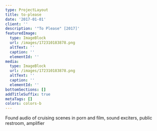 ```yaml
---
type: ProjectLayout
title: to-please
date: '2017-01-01'
client: ''
description: '"To Please" [2017]'
featuredImage:
  type: ImageBlock
  url: /images/172310183878.png
  altText: ''
  caption: ''
  elementId: ''
media:
  type: ImageBlock
  url: /images/172310183878.png
  altText: ''
  caption: ''
  elementId: ''
bottomSections: []
addTitleSuffix: true
metaTags: []
colors: colors-b
---
```

Found audio of cruising scenes in porn and film, sound exciters, public restroom, amplifier

